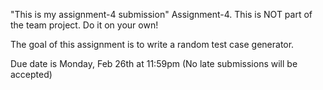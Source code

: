 "This is my assignment-4 submission"
Assignment-4. This is NOT part of the team project. Do it on your own!

The goal of this assignment is to write a random test case generator.

Due date is Monday, Feb 26th at 11:59pm (No late submissions will be accepted)






